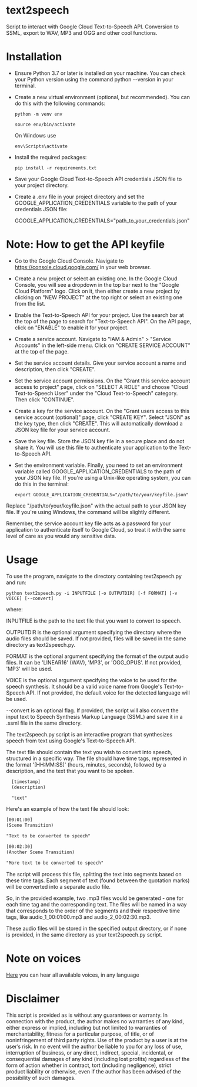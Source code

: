# text2speech
Script to interact with Google Cloud Text-to-Speech API. Conversion to SSML, export to WAV, MP3 and OGG and other cool functions.

# Installation

* Ensure Python 3.7 or later is installed on your machine. You can check your Python version using the command python --version in your terminal.
* Create a new virtual environment (optional, but recommended). You can do this with the following commands:

  `python -m venv env`
  
  `source env/bin/activate`
  
  On Windows use 
  
    `env\Scripts\activate`

* Install the required packages:

  `pip install -r requirements.txt`

* Save your Google Cloud Text-to-Speech API credentials JSON file to your project directory.
* Create a .env file in your project directory and set the GOOGLE_APPLICATION_CREDENTIALS variable to the path of your credentials JSON file:

  GOOGLE_APPLICATION_CREDENTIALS="path_to_your_credentials.json"

# Note: How to get the API keyfile

* Go to the Google Cloud Console. Navigate to https://console.cloud.google.com/ in your web browser.
* Create a new project or select an existing one. In the Google Cloud Console, you will see a dropdown in the top bar next to the "Google Cloud Platform" logo. Click on it, then either create a new project by clicking on "NEW PROJECT" at the top right or select an existing one from the list.
* Enable the Text-to-Speech API for your project. Use the search bar at the top of the page to search for "Text-to-Speech API". On the API page, click on "ENABLE" to enable it for your project.
* Create a service account. Navigate to "IAM & Admin" > "Service Accounts" in the left-side menu. Click on "CREATE SERVICE ACCOUNT" at the top of the page.
* Set the service account details. Give your service account a name and description, then click "CREATE".
* Set the service account permissions. On the "Grant this service account access to project" page, click on "SELECT A ROLE" and choose "Cloud Text-to-Speech User" under the "Cloud Text-to-Speech" category. Then click "CONTINUE".
* Create a key for the service account. On the "Grant users access to this service account (optional)" page, click "CREATE KEY". Select "JSON" as the key type, then click "CREATE". This will automatically download a JSON key file for your service account.
* Save the key file. Store the JSON key file in a secure place and do not share it. You will use this file to authenticate your application to the Text-to-Speech API.
* Set the environment variable. Finally, you need to set an environment variable called GOOGLE_APPLICATION_CREDENTIALS to the path of your JSON key file. If you're using a Unix-like operating system, you can do this in the terminal:

  `export GOOGLE_APPLICATION_CREDENTIALS="/path/to/your/keyfile.json"`

Replace "/path/to/your/keyfile.json" with the actual path to your JSON key file. If you're using Windows, the command will be slightly different.

Remember, the service account key file acts as a password for your application to authenticate itself to Google Cloud, so treat it with the same level of care as you would any sensitive data.

# Usage

To use the program, navigate to the directory containing text2speech.py and run:

`python text2speech.py -i INPUTFILE [-o OUTPUTDIR] [-f FORMAT] [-v VOICE] [--convert]`

where:

INPUTFILE is the path to the text file that you want to convert to speech.

OUTPUTDIR is the optional argument specifying the directory where the audio files should be saved. If not provided, files will be saved in the same directory as text2speech.py.

FORMAT is the optional argument specifying the format of the output audio files. It can be 'LINEAR16' (WAV), 'MP3', or 'OGG_OPUS'. If not provided, 'MP3' will be used.

VOICE is the optional argument specifying the voice to be used for the speech synthesis. It should be a valid voice name from Google's Text-to-Speech API. If not provided, the default voice for the detected language will be used.

--convert is an optional flag. If provided, the script will also convert the input text to Speech Synthesis Markup Language (SSML) and save it in a .ssml file in the same directory.

The text2speech.py script is an interactive program that synthesizes speech from text using Google's Text-to-Speech API.

The text file should contain the text you wish to convert into speech, structured in a specific way. The file should have time tags, represented in the format '[HH:MM:SS]' (hours, minutes, seconds), followed by a description, and the text that you want to be spoken.

```txt
  [timestamp]
  (description)

  "text"
```

Here's an example of how the text file should look:


```txt
[00:01:00]
(Scene Transition)

"Text to be converted to speech"

[00:02:30]
(Another Scene Transition)

"More text to be converted to speech"
```
The script will process this file, splitting the text into segments based on these time tags. Each segment of text (found between the quotation marks) will be converted into a separate audio file.

So, in the provided example, two .mp3 files would be generated - one for each time tag and the corresponding text. The files will be named in a way that corresponds to the order of the segments and their respective time tags, like audio_1_00:01:00.mp3 and audio_2_00:02:30.mp3.

These audio files will be stored in the specified output directory, or if none is provided, in the same directory as your text2speech.py script.

# Note on voices

[Here](https://cloud.google.com/text-to-speech/docs/voices?hl=es-419) you can hear all available voices, in any language


# Disclaimer

This script is provided as is without any guarantees or warranty. In connection with the product, the author makes no warranties of any kind, either express or implied, including but not limited to warranties of merchantability, fitness for a particular purpose, of title, or of noninfringement of third party rights. Use of the product by a user is at the user’s risk. In no event will the author be liable to you for any loss of use, interruption of business, or any direct, indirect, special, incidental, or consequential damages of any kind (including lost profits) regardless of the form of action whether in contract, tort (including negligence), strict product liability or otherwise, even if the author has been advised of the possibility of such damages.
